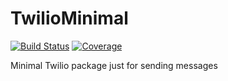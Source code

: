# TwilioMinimal
[![Build Status](https://travis-ci.com/nikopeikrishvili/TwilioMinimal.svg?branch=master)](https://travis-ci.com/nikopeikrishvili/TwilioMinimal)
[![Coverage](https://codecov.io/gh/ankurk91/nikopeikrishvili/TwilioMinimal/branch/master/graph/badge.svg)](https://travis-ci.com/nikopeikrishvili/TwilioMinimal)

Minimal Twilio package just for sending messages
